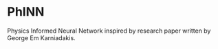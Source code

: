 # PhINN
Physics Informed Neural Network inspired by research paper written by George Em Karniadakis. 
